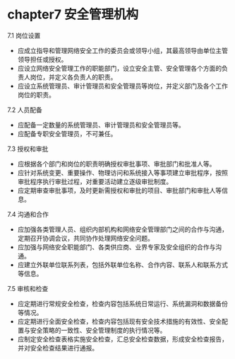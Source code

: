 # chapter7 安全管理机构

7.1 岗位设置
- 应成立指导和管理网络安全工作的委员会或领导小组，其最高领导由单位主管领导担任或授权。
- 应设立网络安全管理工作的职能部门，设立安全主管、安全管理各个方面的负责人岗位，并定义各负责人的职责。
- 应设立系统管理员、审计管理员和安全管理员等岗位，并定义部门及各个工作岗位的职责。

7.2 人员配备
- 应配备一定数量的系统管理员、审计管理员和安全管理员等。
- 应配备专职安全管理员，不可兼任。

7.3 授权和审批
- 应根据各个部门和岗位的职责明确授权审批事项、审批部门和批准人等。
- 应针对系统变更、重要操作、物理访问和系统接入等事项建立审批程序，按照审批程序执行审批过程，对重要活动建立逐级审批制度。
- 应定期审查审批事项，及时更新需授权和审批的项目、审批部门和审批人等信息。

7.4 沟通和合作
- 应加强各类管理人员、组织内部机构和网络安全管理部门之间的合作与沟通，定期召开协调会议，共同协作处理网络安全问题。
- 应加强与网络安全职能部门、各类供应商、业界专家及安全组织的合作与沟通。
- 应建立外联单位联系列表，包括外联单位名称、合作内容、联系人和联系方式等信息。

7.5 审核和检查
- 应定期进行常规安全检查，检查内容包括系统日常运行、系统漏洞和数据备份等情况。
- 应定期进行全面安全检查，检查内容包括现有安全技术措施的有效性、安全配置与安全策略的一致性、安全管理制度的执行情况等。
- 应制定安全检查表格实施安全检查，汇总安全检查数据，形成安全检查报告，并对安全检查结果进行通报。